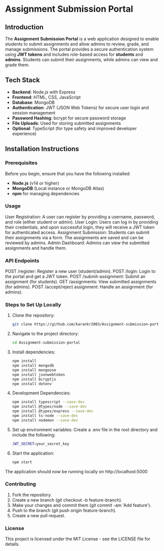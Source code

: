 # Assignment Submission Portal

## Introduction
The **Assignment Submission Portal** is a web application designed to enable students to submit assignments and allow admins to review, grade, and manage submissions. The portal provides a secure authentication system using **JWT tokens** and includes role-based access for **students** and **admins**. Students can submit their assignments, while admins can view and grade them.

## Tech Stack
- **Backend**: Node.js with Express
- **Frontend**: HTML, CSS, JavaScript
- **Database**: MongoDB
- **Authentication**: JWT (JSON Web Tokens) for secure user login and session management
- **Password Hashing**: bcrypt for secure password storage
- **File Uploads**: Used for storing submitted assignments
- **Optional**: TypeScript (for type safety and improved developer experience)

## Installation Instructions

### Prerequisites
Before you begin, ensure that you have the following installed:
- **Node.js** (v14 or higher)
- **MongoDB** (Local instance or MongoDB Atlas)
- **npm** for managing dependencies


### Usage
User Registration: A user can register by providing a username, password, and role (either student or admin).
User Login: Users can log in by providing their credentials, and upon successful login, they will receive a JWT token for authenticated access.
Assignment Submission: Students can submit their assignments via a form. The assignments are saved and can be reviewed by admins.
Admin Dashboard: Admins can view the submitted assignments and handle them.

### API Endpoints
POST /register: Register a new user (student/admin).
POST /login: Login to the portal and get a JWT token.
POST /submit-assignment: Submit an assignment (for students).
GET /assignments: View submitted assignments (for admins).
POST /accept/reject assignment: Handle an assignment (for admins).


### Steps to Set Up Locally

1. Clone the repository:
   ```bash
   git clone https://github.com/karankr2003/Assignment-submission-portal

2. Navigate to the project directory:
   ```bash
   cd Assignment-submission-portal

3. Install dependencies:
   ```bash
   npm install
   npm install mongodb
   npm install mongoose
   npm install jsonwebtoken
   npm install bcryptjs
   npm install dotenv

4. Development Dependencies:
   ```bash
   npm install typescript --save-dev
   npm install @types/node --save-dev
   npm install @types/express --save-dev
   npm install ts-node --save-dev
   npm install nodemon --save-dev

5. Set up environment variables: Create a .env file in the root directory and include the following:
   ```bash
   JWT_SECRET=your_secret_key

6. Start the application:
   ```bash
   npm start

The application should now be running locally on http://localhost:5000


### Contributing
1. Fork the repository.
2. Create a new branch (git checkout -b feature-branch).
3. Make your changes and commit them (git commit -am 'Add feature').
4. Push to the branch (git push origin feature-branch).
5. Create a new pull request.

### License
This project is licensed under the MIT License - see the LICENSE file for details.


